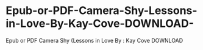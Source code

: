 # Epub-or-PDF-Camera-Shy-Lessons-in-Love-By-Kay-Cove-DOWNLOAD-
Epub or PDF Camera Shy (Lessons in Love By : Kay Cove DOWNLOAD 
